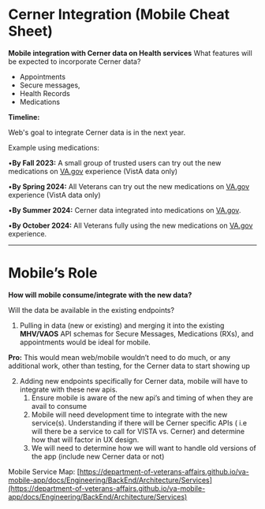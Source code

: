 # Cerner Integration (Mobile Cheat Sheet)


**Mobile integration with Cerner data on Health services**
What features will be expected to incorporate Cerner data? 



* Appointments
* Secure messages, 
* Health Records 
* Medications

**Timeline:**

Web's goal to integrate Cerner data is in the next year. 

Example using medications:

•**By Fall 2023:** A small group of trusted users can try out the new medications on [VA.gov](http://va.gov/) experience (VistA data only)

•**By Spring 2024:** All Veterans can try out the new medications on [VA.gov](http://va.gov/) experience (VistA data only)

•**By Summer 2024:** Cerner data integrated into medications on [VA.gov](http://va.gov/).

•**By October 2024:** All Veterans fully using the new medications on [VA.gov](http://va.gov/) experience.


---


# Mobile’s Role

**How will mobile consume/integrate with the new data?**

Will the data be available in the existing endpoints?

1. Pulling in data (new or existing) and merging it into the existing **MHV/VAOS** API schemas for Secure Messages, Medications (RXs), and appointments would be ideal for mobile.

**Pro:** This would mean web/mobile wouldn’t need to do much, or any additional work, other than testing, for the Cerner data to start showing up



2. Adding new endpoints specifically for Cerner data, mobile will have to integrate with these new apis.
    1. Ensure mobile is aware of the new api’s and timing of when they are avail to consume
    2. Mobile will need development time to integrate with the new service(s).  Understanding if there will be Cerner specific APIs ( i.e will there be a service to call for VISTA vs. Cerner) and determine how that will factor in UX design. 
    3. We will need to determine how we will want to handle old versions of the app (include new Cerner data or not)

Mobile Service Map:   [https://department-of-veterans-affairs.github.io/va-mobile-app/docs/Engineering/BackEnd/Architecture/Services](https://department-of-veterans-affairs.github.io/va-mobile-app/docs/Engineering/BackEnd/Architecture/Services)
